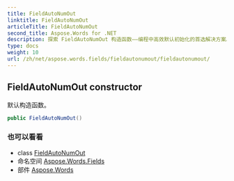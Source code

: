 ```yaml
---
title: FieldAutoNumOut
linktitle: FieldAutoNumOut
articleTitle: FieldAutoNumOut
second_title: Aspose.Words for .NET
description: 探索 FieldAutoNumOut 构造函数——编程中高效默认初始化的首选解决方案。立即精简您的代码！
type: docs
weight: 10
url: /zh/net/aspose.words.fields/fieldautonumout/fieldautonumout/
---
```

## FieldAutoNumOut constructor

默认构造函数。

```csharp
public FieldAutoNumOut()
```

### 也可以看看

* class [FieldAutoNumOut](../)
* 命名空间 [Aspose.Words.Fields](../../../aspose.words.fields/)
* 部件 [Aspose.Words](../../../)
